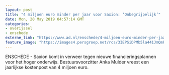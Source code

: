 ```yaml
---
layout: post
title: "4 miljoen euro minder per jaar voor Saxion: ‘Onbegrijpelijk’"
date: Mon, 20 May 2019 04:57:14 GMT
categories: 
- overijssel 
- enschede 
externe_link: "https://www.ad.nl/enschede/4-miljoen-euro-minder-per-jaar-voor-saxion-onbegrijpelijk~a15b9fe6/"
feature_image: "https://images4.persgroep.net/rcs/3IEPSiDPMb5la441JmQmRiHXrGk/diocontent/122275773/_fitwidth/400/?appId=21791a8992982cd8da851550a453bd7f&quality=0.7"
---
```


ENSCHEDE - Saxion komt in verweer tegen nieuwe financieringsplannen voor het hoger onderwijs. Bestuursvoorzitter Anka Mulder vreest een jaarlijkse kostenpost van 4 miljoen euro.
